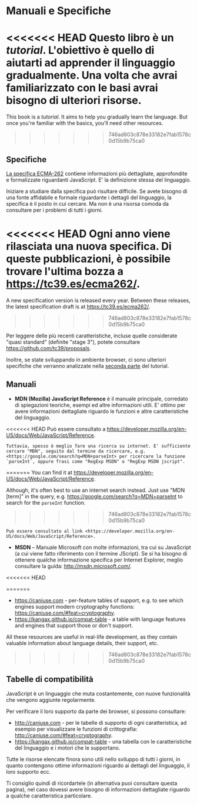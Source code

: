 
# Manuali e Specifiche

<<<<<<< HEAD
Questo libro è un *tutorial*. L'obiettivo è quello di aiutarti ad apprender il linguaggio gradualmente. Una volta che avrai familiarizzato con le basi avrai bisogno di ulteriori risorse.
=======
This book is a *tutorial*. It aims to help you gradually learn the language. But once you're familiar with the basics, you'll need other resources.
>>>>>>> 746ad803c878e33182e7fab1578c0d15b9b75ca0

## Specifiche

[La specifica ECMA-262](https://www.ecma-international.org/publications/standards/Ecma-262.htm) contiene informazioni più dettagliate, approfondite e formalizzate riguardanti JavaScript. E' la definizione stessa del linguaggio.

Iniziare a studiare dalla specifica può risultare difficile. Se avete bisogno di una fonte affidabile e formale riguardante i dettagli del linguaggio, la specifica è il posto in cui cercare. Ma non è una risorsa comoda da consultare per i problemi di tutti i giorni.

<<<<<<< HEAD
Ogni anno viene rilasciata una nuova specifica. Di queste pubblicazioni, è possibile trovare l'ultima bozza a <https://tc39.es/ecma262/>.
=======
A new specification version is released every year. Between these releases, the latest specification draft is at <https://tc39.es/ecma262/>.
>>>>>>> 746ad803c878e33182e7fab1578c0d15b9b75ca0

Per leggere delle più recenti caratteristiche, incluse quelle considerate "quasi standard" (definite "stage 3"), potete consultare <https://github.com/tc39/proposals>.

Inoltre, se state sviluppando in ambiente browser, ci sono ulteriori specifiche che verranno analizzate nella [seconda parte](info:browser-environment) del tutorial.

## Manuali

- **MDN (Mozilla) JavaScript Reference** è il manuale principale, corredato di spiegazioni teoriche, esempi ed altre informazioni utili. E' ottimo per avere informazioni dettagliate riguardo le funzioni e altre caratteristiche del linguaggio.

<<<<<<< HEAD
    Può essere consultato a <https://developer.mozilla.org/en-US/docs/Web/JavaScript/Reference>.

    Tuttavia, spesso è meglio fare una ricerca su internet. E' sufficiente cercare "MDN", seguito dal termine da ricercare, e.g. <https://google.com/search?q=MDN+parseInt> per ricercare la funzione `parseInt`, oppure frasi come "RegExp MSDN" o "RegExp MSDN jscript".
=======
    You can find it at <https://developer.mozilla.org/en-US/docs/Web/JavaScript/Reference>.

Although, it's often best to use an internet search instead. Just use "MDN [term]" in the query, e.g. <https://google.com/search?q=MDN+parseInt> to search for the `parseInt` function.
>>>>>>> 746ad803c878e33182e7fab1578c0d15b9b75ca0


    Può essere consultato al link <https://developer.mozilla.org/en-US/docs/Web/JavaScript/Reference>.

- **MSDN** – Manuale Microsoft con molte informazioni, tra cui su JavaScript (a cui viene fatto riferimento con il termine JScript). Se si ha bisogno di ottenere qualche informazione specifica per Internet Explorer, meglio consultare la guida: <http://msdn.microsoft.com/>.

<<<<<<< HEAD

=======
- <https://caniuse.com> - per-feature tables of support, e.g. to see which engines support modern cryptography functions: <https://caniuse.com/#feat=cryptography>.
- <https://kangax.github.io/compat-table> - a table with language features and engines that support those or don't support.

All these resources are useful in real-life development, as they contain valuable information about language details, their support, etc.
>>>>>>> 746ad803c878e33182e7fab1578c0d15b9b75ca0

## Tabelle di compatibilità

JavaScript è un linguaggio che muta costantemente, con nuove funzionalità che vengono aggiunte regolarmente.

Per verificare il loro supporto da parte dei browser, si possono consultare:

- <http://caniuse.com> - per le tabelle di supporto di ogni caratteristica, ad esempio per visualizzare le funzioni di crittografia: <http://caniuse.com/#feat=cryptography>.
- <https://kangax.github.io/compat-table> - una tabella con le caratteristiche del linguaggio e i motori che le supportano.

Tutte le risorse elencate finora sono utili nello sviluppo di tutti i giorni, in quanto contengono ottime informazioni riguardo ai dettagli del linguaggio, il loro supporto ecc.

Ti consiglio quindi di ricordartele (in alternativa puoi consultare questa pagina), nel caso dovessi avere bisogno di informazioni dettagliate riguardo a qualche caratteristica particolare.
